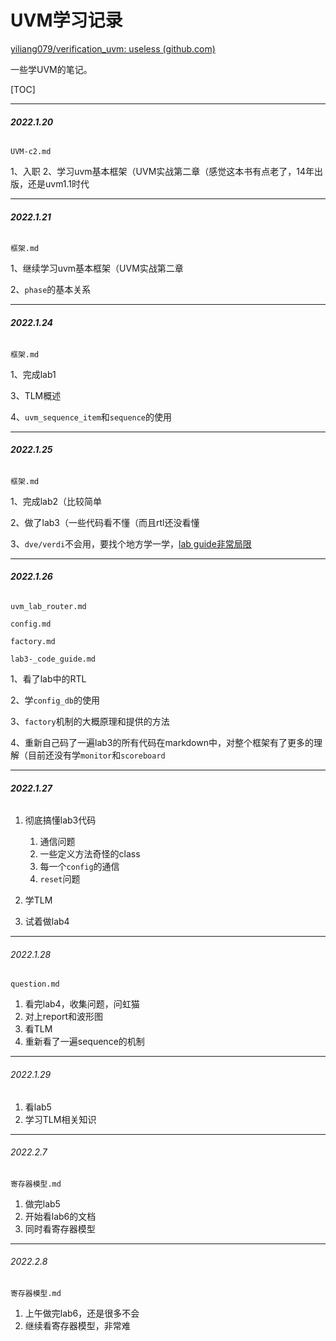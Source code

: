 # UVM学习记录

[yiliang079/verification_uvm: useless (github.com)](https://github.com/yiliang079/verification_uvm)

一些学UVM的笔记。

[TOC]

------

###### **2022.1.20**

`UVM-c2.md`



1、入职
2、学习uvm基本框架（UVM实战第二章（感觉这本书有点老了，14年出版，还是uvm1.1时代



------

###### **2022.1.21**

`框架.md`



1、继续学习uvm基本框架（UVM实战第二章

2、`phase`的基本关系



------

###### **2022.1.24**

`框架.md`



1、完成lab1

3、TLM概述

4、`uvm_sequence_item`和`sequence`的使用



------

###### **2022.1.25**

`框架.md`



1、完成lab2（比较简单

2、做了lab3（一些代码看不懂（而且rtl还没看懂

3、`dve/verdi`不会用，要找个地方学一学，<u>lab guide非常局限</u>



------

###### **2022.1.26**

`uvm_lab_router.md`

`config.md`

`factory.md`

`lab3-_code_guide.md`



1、看了lab中的RTL

2、学`config_db`的使用

3、`factory`机制的大概原理和提供的方法

4、重新自己码了一遍lab3的所有代码在markdown中，对整个框架有了更多的理解（目前还没有学`monitor`和`scoreboard`



------

###### **2022.1.27**

1. 彻底搞懂lab3代码

    1. 通信问题
    2. 一些定义方法奇怪的class
    3. 每一个`config`的通信
    4. `reset`问题
2. 学TLM
3. 试着做lab4



------

###### 2022.1.28

`question.md`

1. 看完lab4，收集问题，问虹猫
2. 对上report和波形图
3. 看TLM
4. 重新看了一遍sequence的机制



------

###### 2022.1.29

1. 看lab5
2. 学习TLM相关知识



------

###### 2022.2.7

`寄存器模型.md`

1. 做完lab5
2. 开始看lab6的文档
3. 同时看寄存器模型



------

###### 2022.2.8

`寄存器模型.md`

1. 上午做完lab6，还是很多不会
2. 继续看寄存器模型，非常难
